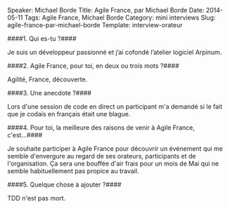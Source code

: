 Speaker: Michael Borde
Title: Agile France, par Michael Borde
Date: 2014-05-11
Tags: Agile France, Michael Borde
Category: mini interviews
Slug: agile-france-par-michael-borde
Template: interview-orateur




####1. Qui es-tu ?####

Je suis un développeur passionné et j’ai cofondé l’atelier logiciel Arpinum.

####2. Agile France, pour toi, en deux ou trois mots ?####

Agilité, France, découverte.

####3. Une anecdote ?####

Lors d'une session de code en direct un participant m'a demandé si le fait que je codais en français était une blague.

####4. Pour toi, la meilleure des raisons de venir à Agile France, c'est...####

Je souhaite participer à Agile France pour découvrir un événement qui me semble d'envergure au regard de ses orateurs, participants et de l'organisation. Ça sera une bouffée d'air frais pour un mois de Mai qui ne semble habituellement pas propice au travail.

####5. Quelque chose à ajouter ?####

TDD n'est pas mort.
